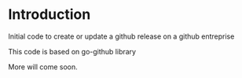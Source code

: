 # Introduction

Initial code to create or update a github release on a github entreprise

This code is based on go-github library

More will come soon.
